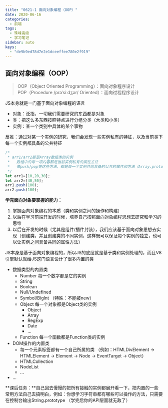 ```yaml
---
title: "0621-1 面向对象编程（OOP）"
date: 2020-06-16
categories:
  - 前端
tags:
  - 珠峰高级
  - 学习笔记
sidebar: auto
keys:
  - "de9b9ed78d7e2e1dceeffee780e2f919"
---
```


## 面向对象编程（OOP）

>OOP（Object Oriented Programming）：面向对象程序设计  
>POP（Procedure /prəˈsiːdʒər/ Oriented）：面向过程程序设计

JS本身就是一门基于面向对象编程的语言
- 对象：泛指，一切我们需要研究的东西都是对象
- 类：把这么多东西按照特点进行分组分类（大类和小类）
- 实例：某一个类别中具体的某个事物

反推：通过对某一个实例的研究，我们会发现一些实例私有的特征，以及当前类下每一个实例都具备的公共特征

```javascript
/*
 * arr1/arr2都是Array数组类的实例
 *   数组中的每一项内容都是当前实例私有的属性方法
 *   像push/pop等这些方法，都是每一个实例共同具备的公共的属性和方法（Array.prototype）
 */
let arr1=[10,20,30];
let arr2=[40,50];
arr1.push(100);
arr2.push(100);
```


**学完面向对象要掌握的能力：**
1. 掌握面向对象编程的本质（类和实例之间的操作和构建）
2. 以后在学习前端开发的时候，培养自己按照面向对象编程思想去研究和学习的思维
3. 以后在开发的时候（尤其是组件/插件封装），我们应该基于面向对象思想去实现（创建类，并且创建类的不同实例，这样既可以保证每个实例的独立，也可以让实例之间具备共同的属性方法）

JS本身是基于面向对象编程的，所以JS的底层就是基于类和实例处理的，而且V8引擎默认就给JS这门语言设计了很多内置的类
- 数据类型的内置类
	+ Number 每一个数字都是它的实例
	+ String
	+ Boolean
	+ Null/Undefined
	+ Symbol/BigInt （特殊：不能被new）
	+ Object 每一个对象都是Object类的实例
		+ Object
		+ Array
		+ RegExp
		+ Date
		+ ...
	+ Function 每一个函数都是Function类的实例
- DOM操作的内置类
	+ 每一个元素标签都有一个自己所属的类 （例如：HTMLDivElement -> HTMLElement -> Element -> Node -> EventTarget -> Object）
	+ HTMLCollection
	+ NodeList
	+ ...
- ...


**课后任务：**自己回去慢慢的把所有接触的实例都展开看一下，把内置的一些常用方法自己去搞明白，例如：你想学习字符串都有哪些可以操作的方法，只需要在控制台输出String.prototype （学完后你的API层面就无敌了）